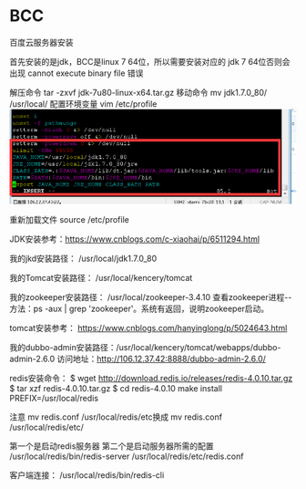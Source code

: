 # BCC
百度云服务器安装

首先安装的是jdk，BCC是linux 7 64位，所以需要安装对应的 jdk 7 64位否则会出现 cannot execute binary file 错误

解压命令 tar -zxvf jdk-7u80-linux-x64.tar.gz
移动命令 mv jdk1.7.0_80/ /usr/local/
配置环境变量 vim /etc/profile
![Image text](https://github.com/lixing20080830/BCC/raw/master/images-folder/environment.png)

  
重新加载文件 source /etc/profile
  
JDK安装参考：https://www.cnblogs.com/c-xiaohai/p/6511294.html

我的jkd安装路径：
/usr/local/jdk1.7.0_80

我的Tomcat安装路径：
/usr/local/kencery/tomcat

我的zookeeper安装路径：
/usr/local/zookeeper-3.4.10
查看zookeeper进程--方法：ps -aux | grep 'zookeeper'。系统有返回，说明zookeeper启动。

tomcat安装参考：
https://www.cnblogs.com/hanyinglong/p/5024643.html

我的dubbo-admin安装路径：/usr/local/kencery/tomcat/webapps/dubbo-admin-2.6.0
访问地址：http://106.12.37.42:8888/dubbo-admin-2.6.0/

redis安装命令：
$ wget http://download.redis.io/releases/redis-4.0.10.tar.gz
$ tar xzf redis-4.0.10.tar.gz
$ cd redis-4.0.10
make install PREFIX=/usr/local/redis

注意 mv redis.conf /usr/local/redis/etc换成 mv redis.conf /usr/local/redis/etc/

第一个是启动redis服务器
第二个是启动服务器所需的配置
/usr/local/redis/bin/redis-server /usr/local/redis/etc/redis.conf

客户端连接：
/usr/local/redis/bin/redis-cli 




